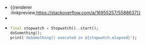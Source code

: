 - {{renderer :linkpreview,https://stackoverflow.com/a/16955257/5588637}}
-
- ```dart
  final stopwatch = Stopwatch()..start();
  doSomething();
  print('doSomething() executed in ${stopwatch.elapsed}');
  ```
